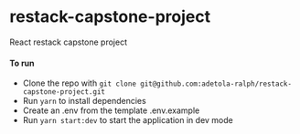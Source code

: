 # restack-capstone-project
React restack capstone project

#### To run
* Clone the repo with `git clone git@github.com:adetola-ralph/restack-capstone-project.git`
* Run `yarn` to install dependencies
* Create an .env from the template .env.example
* Run `yarn start:dev` to start the application in dev mode
